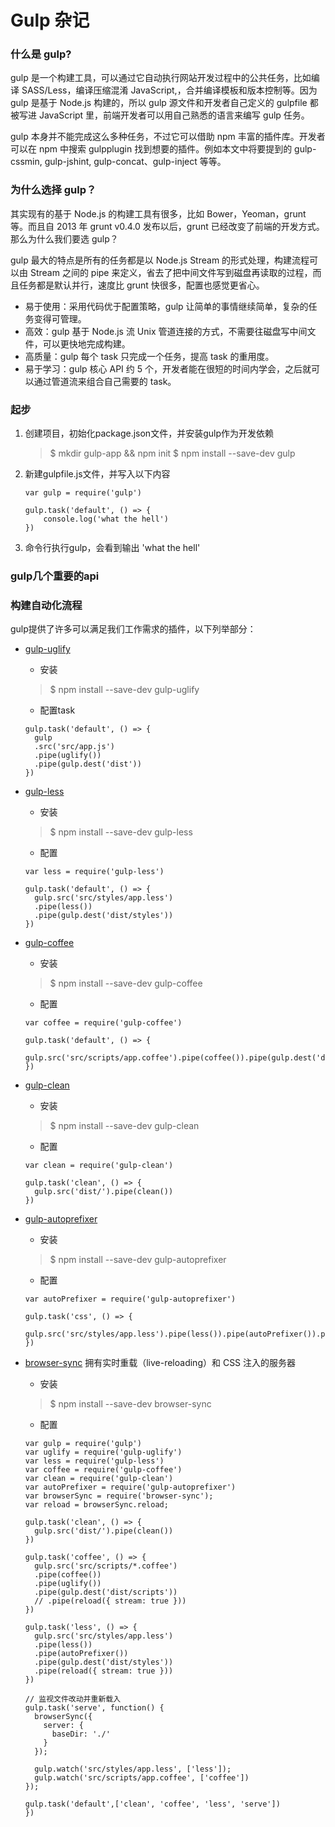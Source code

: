 # Gulp 杂记

### 什么是 gulp?

gulp 是一个构建工具，可以通过它自动执行网站开发过程中的公共任务，比如编译 SASS/Less，编译压缩混淆 JavaScript,，合并编译模板和版本控制等。因为 gulp 是基于 Node.js 构建的，所以 gulp 源文件和开发者自己定义的 gulpfile 都被写进 JavaScript 里，前端开发者可以用自己熟悉的语言来编写 gulp 任务。

gulp 本身并不能完成这么多种任务，不过它可以借助 npm 丰富的插件库。开发者可以在 npm 中搜索 gulpplugin 找到想要的插件。例如本文中将要提到的 gulp-cssmin, gulp-jshint, gulp-concat、gulp-inject 等等。

### 为什么选择 gulp？

其实现有的基于 Node.js 的构建工具有很多，比如 Bower，Yeoman，grunt 等。而且自 2013 年 grunt v0.4.0 发布以后，grunt 已经改变了前端的开发方式。那么为什么我们要选 gulp？

gulp 最大的特点是所有的任务都是以 Node.js Stream 的形式处理，构建流程可以由 Stream 之间的 pipe 来定义，省去了把中间文件写到磁盘再读取的过程，而且任务都是默认并行，速度比 grunt 快很多，配置也感觉更省心。

* 易于使用：采用代码优于配置策略，gulp 让简单的事情继续简单，复杂的任务变得可管理。
* 高效：gulp 基于 Node.js 流 Unix 管道连接的方式，不需要往磁盘写中间文件，可以更快地完成构建。
* 高质量：gulp 每个 task 只完成一个任务，提高 task 的重用度。
* 易于学习：gulp 核心 API 约 5 个，开发者能在很短的时间内学会，之后就可以通过管道流来组合自己需要的 task。

### 起步

1. 创建项目，初始化package.json文件，并安装gulp作为开发依赖
    > \$ mkdir gulp-app && npm init
    > $ npm install --save-dev gulp

2. 新建gulpfile.js文件，并写入以下内容
    ```
    var gulp = require('gulp')
    
    gulp.task('default', () => {
        console.log('what the hell')
    })
    ```
3. 命令行执行gulp，会看到输出 'what the hell'

### gulp几个重要的api



### 构建自动化流程

gulp提供了许多可以满足我们工作需求的插件，以下列举部分：

* [gulp-uglify][1]
    
    * 安装
    > $ npm install --save-dev gulp-uglify

    * 配置task
    ```
    gulp.task('default', () => {
      gulp
      .src('src/app.js')
      .pipe(uglify())
      .pipe(gulp.dest('dist'))
    })

    ```

* [gulp-less][2]
    
    * 安装
    > $ npm install --save-dev gulp-less

    * 配置
    ```
    var less = require('gulp-less')
    
    gulp.task('default', () => {
      gulp.src('src/styles/app.less')
      .pipe(less())
      .pipe(gulp.dest('dist/styles'))
    })
    ```

* [gulp-coffee][3]

    * 安装
    > $ npm install --save-dev gulp-coffee

    * 配置
    ```
    var coffee = require('gulp-coffee')

    gulp.task('default', () => {
      gulp.src('src/scripts/app.coffee').pipe(coffee()).pipe(gulp.dest('dist/scripts'))
    })

    ```
    
* [gulp-clean][4]
    * 安装
    > $ npm install --save-dev gulp-clean

    * 配置
    ```
    var clean = require('gulp-clean')

    gulp.task('clean', () => {
      gulp.src('dist/').pipe(clean())
    })
    ```
    
* [gulp-autoprefixer][5]
    * 安装
    >$ npm install --save-dev gulp-autoprefixer

    * 配置
    ```
    var autoPrefixer = require('gulp-autoprefixer')
    
    gulp.task('css', () => {
      gulp.src('src/styles/app.less').pipe(less()).pipe(autoPrefixer()).pipe(gulp.dest('dist/styles'))
    })
    ```
    
* [browser-sync][6] 拥有实时重载（live-reloading）和 CSS 注入的服务器
    * 安装
    >$ npm install --save-dev browser-sync

    * 配置
    ```
    var gulp = require('gulp')
    var uglify = require('gulp-uglify')
    var less = require('gulp-less')
    var coffee = require('gulp-coffee')
    var clean = require('gulp-clean')
    var autoPrefixer = require('gulp-autoprefixer')
    var browserSync = require('browser-sync');
    var reload = browserSync.reload;
    
    gulp.task('clean', () => {
      gulp.src('dist/').pipe(clean())
    })
    
    gulp.task('coffee', () => {
      gulp.src('src/scripts/*.coffee')
      .pipe(coffee())
      .pipe(uglify())
      .pipe(gulp.dest('dist/scripts'))
      // .pipe(reload({ stream: true }))
    })
    
    gulp.task('less', () => {
      gulp.src('src/styles/app.less')
      .pipe(less())
      .pipe(autoPrefixer())
      .pipe(gulp.dest('dist/styles'))
      .pipe(reload({ stream: true }))
    })
    
    // 监视文件改动并重新载入
    gulp.task('serve', function() {
      browserSync({
        server: {
          baseDir: './'
        }
      });
    
      gulp.watch('src/styles/app.less', ['less']);
      gulp.watch('src/scripts/app.coffee', ['coffee'])
    });
    
    gulp.task('default',['clean', 'coffee', 'less', 'serve'])
    })
    ```

[1]: https://www.npmjs.com/package/gulp-uglify "gulp-uglify"
[2]: https://www.npmjs.com/package/gulp-less "gulp-less"
[3]: https://www.npmjs.com/package/gulp-coffee "gulp-coffee"
[4]: https://www.npmjs.com/package/gulp-clean "gulp-clean"
[5]: https://www.npmjs.com/package/gulp-autoprefixer "autoprefixer"
[6]: http://www.gulpjs.com.cn/docs/recipes/server-with-livereload-and-css-injection/
